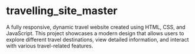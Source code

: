 # travelling_site_master
A fully responsive, dynamic travel website created using HTML, CSS, and JavaScript. This project showcases a modern design that allows users to explore different travel destinations, view detailed information, and interact with various travel-related features.
